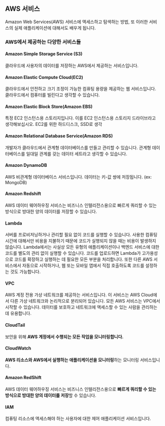 ## AWS 서비스

Amazon Web Services(AWS) 서비스에 액세스하고 탐색하는 방법, 또 이러한 서비스의 실제 애플리케이션에 대해서도 배우게 됩니다.

### AWS에서 제공하는 다양한 서비스들

#### Amazon Simple Storage Service (S3)

클라우드에 사용자의 데이터를 저장하는 AWS에서 제공하는 서비스입니다.

#### Amazon Elastic Compute Cloud(EC2)

클라우드에서 안전하고 크기 조정이 가능한 컴퓨팅 용량을 제공하는 웹 서비스입니다. 클라우드에서 컴퓨터를 빌린다고 생각할 수 있습니다.

#### Amazon Elastic Block Store(Amazon EBS)

특정 EC2 인스턴스용 스토리지입니다. 이를 EC2 인스턴스용 스토리지 드라이브라고 생각해보십시오. EC2를 위한 하드디스크, SSD로 생각

#### Amazon Relational Database Service(Amazon RDS)

개발자가 클라우드에서 관계형 데이터베이스를 만들고 관리할 수 있습니다. 관계형 데이터베이스를 일대일 관계를 갖는 데이터 세트라고 생각할 수 있습니다.

#### Amazon DynamoDB

AWS 비관계형 데이터베이스 서비스입니다. 데이터는 키-값 쌍에 저장됩니다. (ex: MongoDB)

#### Amazon Redshift

AWS 데이터 웨어하우징 서비스는 비즈니스 인텔리전스용으로 빠르게 쿼리할 수 있는 방식으로 방대한 양의 데이터를 저장할 수 있습니다.

#### Lambda

서버를 프로비저닝하거나 관리할 필요 없이 코드를 실행할 수 있습니다. 사용한 컴퓨팅 시간에 대해서만 비용을 지불하기 때문에 코드가 실행되지 않을 때는 비용이 발생하지 않습니다. Lambda에서는 사실상 모든 유형의 애플리케이션이나 백엔드 서비스에 대한 코드를 별도의 관리 없이 실행할 수 있습니다. 코드를 업로드하면 Lambda가 고가용성으로 코드를 확장하고 실행하는 데 필요한 모든 부분을 처리합니다. 또한 다른 AWS 서비스에서 자동으로 시작하거나, 웹 또는 모바일 앱에서 직접 호출하도록 코드를 설정하는 것도 가능합니다.

#### VPC

AWS 계정 전용 가상 네트워크를 제공하는 서비스입니다. 이 서비스는 AWS Cloud에서 다른 가상 네트워크와 논리적으로 분리되어 있습니다. 모든 AWS 서비스는 VPC에서 시작할 수 있습니다. 데이터를 보호하고 네트워크에 액세스할 수 있는 사람을 관리하는 데 유용합니다.

#### CloudTail

보안을 위해 **AWS 계정에서 수행되는 모든 작업을 모니터링합니다.**

#### CloudWatch

**AWS 리소스와 AWS에서 실행하는 애플리케이션을 모니터링**하는 모니터링 서비스입니다.

#### Amazon RedShift

AWS 데이터 웨어하우징 서비스는 비즈니스 인텔리전스용으로 **빠르게 쿼리할 수 있는 방식으로 방대한 양의 데이터를 저장**할 수 있습니다.

#### IAM

컴퓨팅 리소스에 액세스해야 하는 사용자에 대한 제어 애플리케이션 서비스입니다.

